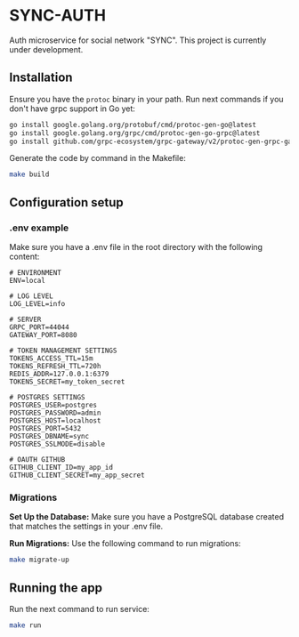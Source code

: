 # SYNC-AUTH

Auth microservice for social network "SYNC". This project is currently under development.

## Installation

Ensure you have the `protoc` binary in your path. Run next commands if you don't have grpc support in Go yet:

```bash
go install google.golang.org/protobuf/cmd/protoc-gen-go@latest
go install google.golang.org/grpc/cmd/protoc-gen-go-grpc@latest
go install github.com/grpc-ecosystem/grpc-gateway/v2/protoc-gen-grpc-gateway
```

Generate the code by command in the Makefile:

```bash
make build
```

## Configuration setup

### .env example

Make sure you have a .env file in the root directory with the following content:

```env
# ENVIRONMENT
ENV=local

# LOG LEVEL
LOG_LEVEL=info

# SERVER
GRPC_PORT=44044
GATEWAY_PORT=8080

# TOKEN MANAGEMENT SETTINGS
TOKENS_ACCESS_TTL=15m
TOKENS_REFRESH_TTL=720h
REDIS_ADDR=127.0.0.1:6379
TOKENS_SECRET=my_token_secret

# POSTGRES SETTINGS
POSTGRES_USER=postgres
POSTGRES_PASSWORD=admin
POSTGRES_HOST=localhost
POSTGRES_PORT=5432
POSTGRES_DBNAME=sync
POSTGRES_SSLMODE=disable

# OAUTH GITHUB
GITHUB_CLIENT_ID=my_app_id
GITHUB_CLIENT_SECRET=my_app_secret
```

### Migrations

**Set Up the Database:**
Make sure you have a PostgreSQL database created that matches the settings in your .env file.

**Run Migrations:**
Use the following command to run migrations:

```bash
make migrate-up
```

## Running the app

Run the next command to run service:

```bash
make run
```
